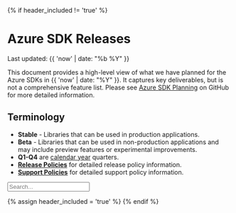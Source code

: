 {% if header_included != 'true' %}
# Azure SDK Releases

Last updated: {{ 'now' | date: "%b %Y" }}

This document provides a high-level view of what we have planned for the Azure SDKs in {{ 'now' | date: "%Y" }}. It captures key deliverables, but is not a comprehensive feature list.  Please see [Azure SDK Planning](https://aka.ms/azsdk/planning) on GitHub for more detailed information.

## Terminology

- **Stable** - Libraries that can be used in production applications.
- **Beta** - Libraries that can be used in non-production applications and may include preview features or experimental improvements.
- **Q1-Q4** are [calendar year](https://en.wikipedia.org/wiki/Calendar_year) quarters.
- [**Release Policies**](https://aka.ms/azsdk/policies/release) for detailed release policy information.
- [**Support Policies**](https://aka.ms/azsdk/policies/support) for detailed support policy information.


<input class="form-control" id="myInput" type="text" placeholder="Search...">

{% assign header_included = 'true' %}
{% endif %}